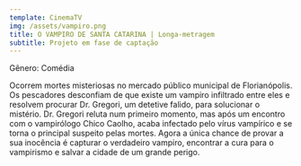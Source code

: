 ```yaml
---
template: CinemaTV
img: /assets/vampiro.png
title: O VAMPIRO DE SANTA CATARINA | Longa-metragem
subtitle: Projeto em fase de captação
---
```

Gênero: Comédia


Ocorrem mortes misteriosas no mercado público municipal de Florianópolis. Os pescadores desconfiam de que existe um vampiro infiltrado entre eles e resolvem procurar Dr. Gregori, um detetive falido, para solucionar o mistério. Dr. Gregori reluta num primeiro momento, mas após um encontro com o vampirólogo Chico Caolho, acaba infectado pelo vírus vampírico e se torna o principal suspeito pelas mortes. Agora a única chance de provar a sua inocência é capturar o verdadeiro vampiro, encontrar a cura para o vampirismo e salvar a cidade de um grande perigo.